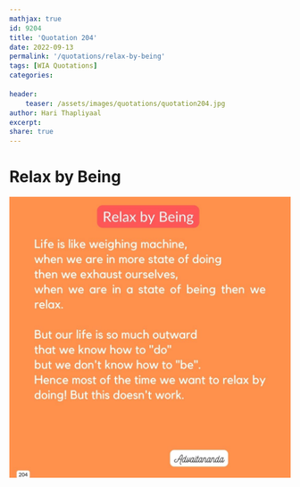 ```yaml
---
mathjax: true
id: 9204
title: 'Quotation 204'
date: 2022-09-13
permalink: '/quotations/relax-by-being'
tags: [WIA Quotations] 
categories: 

header:
    teaser: /assets/images/quotations/quotation204.jpg
author: Hari Thapliyaal 
excerpt:
share: true 
---
```


# Relax by Being

![Relax by Being](/assets/images/quotations/quotation204.jpg)
